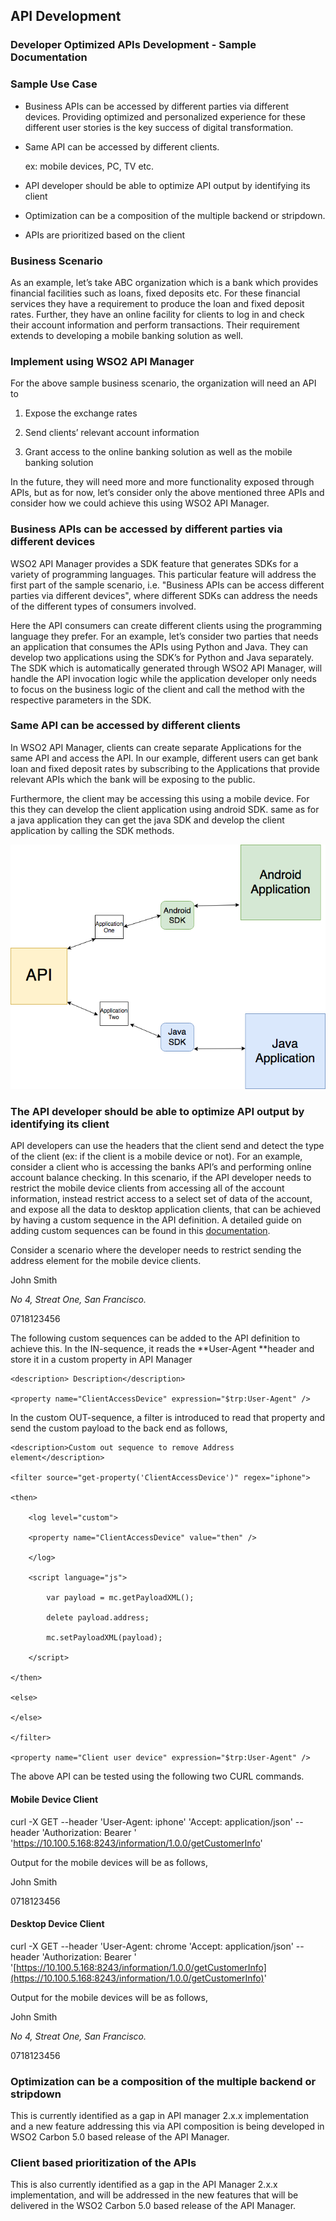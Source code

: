 ## **API Development**

### **Developer Optimized APIs Development - Sample Documentation**

### Sample Use Case

* Business APIs can be accessed by different parties via different devices. Providing optimized and personalized experience for these different user stories is the key success of digital transformation.  

* Same API can be accessed by different clients.

  	ex: mobile devices, PC, TV etc.

* API developer should be able to optimize API output by identifying its client

* Optimization can be a composition of the multiple backend or stripdown.

* APIs are prioritized based on the client

### Business Scenario

As an example, let’s take ABC organization which is a bank which provides financial facilities such as loans, fixed deposits etc. For these financial services they have a requirement to produce the loan and fixed deposit rates. Further, they have an online facility for clients to log in and check their account information and perform transactions. Their requirement extends to developing a mobile banking solution as well.

### Implement using WSO2 API Manager

For the above sample business scenario, the organization will need an API to 

1. Expose the exchange rates

2. Send clients’ relevant account information

3. Grant access to the online banking solution as well as the mobile banking solution

In the future, they will need more and more functionality exposed through APIs, but as for now, let’s consider only the above mentioned three APIs and consider how we could achieve this using WSO2 API Manager.

### Business APIs can be accessed by different parties via different devices

WSO2 API Manager provides a SDK feature that generates SDKs for a variety of programming languages. This particular feature will address the first part of the sample scenario, i.e. "Business APIs can be access different parties via different devices", where different SDKs can address the needs of the different types of consumers involved.

Here the API consumers can create different clients using the programming language they prefer. For an example, let’s consider two parties that needs an application that consumes the APIs using Python and Java. They can develop two applications using the SDK’s for Python and Java separately. The SDK which is automatically generated through WSO2 API Manager, will handle the API invocation logic while the application developer only needs to focus on the business logic of the client and call the method with the respective parameters in the SDK.

### Same API can be accessed by different clients

In WSO2 API Manager, clients can create separate Applications for the same API and access the API. In our example, different users can get bank loan and fixed deposit rates by subscribing to the Applications that provide relevant APIs which the bank will be exposing to the public. 

Furthermore, the client may be accessing this using a mobile device. For this they can develop the client application using android SDK. same as for a java application they can get the java SDK and develop the client application by calling the SDK methods. 

![](images/image_0.png)

### The API developer should be able to optimize API output by identifying its client

API developers can use the headers that the client send and detect the type of the client (ex: if the client is a mobile device or not). For an example, consider a client who is accessing the banks API’s and performing online account balance checking. In this scenario, if the API developer needs to restrict the mobile device clients from accessing all of the account information, instead restrict access to a select set of data of the account, and expose all the data to desktop application clients, that can be achieved by having a custom sequence in the API definition. A detailed guide on adding custom sequences can be found in this [documentation](https://docs.wso2.com/display/AM220/Adding+Mediation+Extensions).

Consider a scenario where the developer needs to restrict sending the address element for the mobile device clients.

<xml>

<name>John Smith</name>

<address>No 4, Streat One, San Francisco.</address>

<mobile>0718123456</mobile>

</xml>

The following custom sequences can be added to the API definition to achieve this. In the IN-sequence, it reads the **User-Agent **header and store it in a custom property in API Manager

<sequence xmlns="http://ws.apache.org/ns/synapse" name="custom-in">

	<description> Description</description>

	<property name="ClientAccessDevice" expression="$trp:User-Agent" />

</sequence>

In the custom OUT-sequence, a filter is introduced to read that property and send the custom payload to the back end as follows,

<sequence xmlns="http://ws.apache.org/ns/synapse" name="custom-out">

	<description>Custom out sequence to remove Address element</description>

	<filter source="get-property('ClientAccessDevice')" regex="iphone">

   	<then>

    	<log level="custom">

      	<property name="ClientAccessDevice" value="then" />

    	</log>

     	<script language="js">

        	var payload = mc.getPayloadXML();

        	delete payload.address;

        	mc.setPayloadXML(payload);

    	</script>

   	</then>

   	<else>

   	</else>

	</filter>

	<property name="Client user device" expression="$trp:User-Agent" />

</sequence>

The above API can be tested using the following two CURL commands.

#### Mobile Device Client

curl -X GET --header 'User-Agent: iphone' 'Accept: application/json' --header 'Authorization: Bearer <key>' 'https://10.100.5.168:8243/information/1.0.0/getCustomerInfo'

Output for the mobile devices will be as follows,

<xml>

<name>John Smith</name>

<mobile>0718123456</mobile>

</xml>

#### Desktop Device Client

curl -X GET --header 'User-Agent: chrome 'Accept: application/json' --header 'Authorization: Bearer <key>' '[https://10.100.5.168:8243/information/1.0.0/getCustomerInfo](https://10.100.5.168:8243/information/1.0.0/getCustomerInfo)'

Output for the mobile devices will be as follows,

<xml>

<name>John Smith</name>

<address>No 4, Streat One, San Francisco.</address>

<mobile>0718123456</mobile>

</xml>

### Optimization can be a composition of the multiple backend or stripdown

This is currently identified as a gap in API manager 2.x.x implementation and a new feature addressing this via API composition is being developed in WSO2 Carbon 5.0 based release of the API Manager.

### Client based prioritization of the APIs

This is also currently identified as a gap in the API Manager 2.x.x implementation, and will be addressed in the new features that will be delivered in the WSO2 Carbon 5.0 based release of the API Manager.

